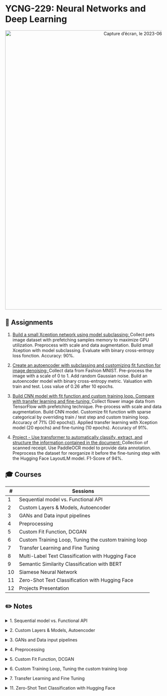 # YCNG-229: Neural Networks and Deep Learning

<p align="center">
<img width="900" alt="Capture d’écran, le 2023-06-05 à 13 25 57" src="https://github.com/MNLepage08/YCBS-255/assets/113123425/fb358716-3d9f-479a-9e98-599cb3c09692">

## :rocket: Assignments

1. [Build a small Xception network using model subclassing: ](https://github.com/MNLepage08/YCNG-229/blob/main/Small_Xception.ipynb)Collect pets image dataset with prefetching samples memory to maximize GPU utilization. Preprocess with scale and data augmentation. Build small Xception with model subclassing. Evaluate with binary cross-entropy loss fonction. Accuracy: 90%.<p>
  
2. [Create an autoencoder with subclassing and customizing fit function for image denoising: ](https://github.com/MNLepage08/YCNG-229/blob/main/Denoising_AutoEncoder.ipynb)Collect data from Fashion MNIST. Pre-process the image with a scale of 0 to 1. Add random Gaussian noise. Build an autoencoder model with binary cross-entropy metric. Valuation with train and test. Loss value of 0.26 after 10 epochs.<p>
  
3. [Build CNN model with fit function and custom training loop. Compare with transfer learning and fine-tuning: ](https://github.com/MNLepage08/YCNG-229/blob/main/Assignments_3_MNL.ipynb)Collect flower image data from TensorFlow with prefetching technique. Pre-process with scale and data augmentation. Build CNN model. Customize fit function with sparse categorical by overriding train / test step and custom training loop. Accuracy of 71% (30 epochs)). Applied transfer learning with Xception model (20 epochs) and fine-tuning (10 epochs). Accuracy of 91%.<p>
  
4. [Project - Use transformer to automatically classify, extract, and structure the information contained in the document: ](https://github.com/MNLepage08/Project-Report/blob/main/Project%20-%20MNL.pdf)Collection of scanned receipt. Use PaddleOCR model to provide data annotation. Preprocess the dataset for reorganize it before the fine-tuning step with the Hugging Face LayoutLM model. F1-Score of 94%. 

  
## :mortar_board: Courses

| # | Sessions |
| --- | --- |
| 1 | Sequential model vs. Functional API |
| 2 | Custom Layers & Models, Autoencoder |  
| 3 | GANs and Data input pipelines |
| 4 | Preprocessing |
| 5 | Custom Fit Function, DCGAN |
| 6 | Custom Training Loop, Tuning the custom training loop |
| 7 | Transfer Learning and Fine Tuning |
| 8 | Multi-Label Text Classification with Hugging Face |
| 9 | Semantic Similarity Classification with BERT |
| 10 | Siamese Neural Network |
| 11 | Zero-Shot Text Classification with Hugging Face |
| 12 | Projects Presentation |

  
## :pencil2: Notes

<details close>
<summary>1. Sequential model vs. Functional API<p></summary>
  
* [Understanding Sequential vs. Functional API in Keras](https://www.analyticsvidhya.com/blog/2021/07/understanding-sequential-vs-functional-api-in-keras/)<p>
  
* [Sequential: ](https://keras.io/guides/sequential_model/)Create layer-by-layer. Very simple and easy to use. Sharing of layers or branching of layers is not allowed. You can’t have multiple inputs or outputs. Essentially used when each layer has exactly one input tensor and one output tensor.<p>
  
* A sequential model is not appropriate when: Your model has multiple inputs or multiple outputs. Any of our layers has multiple inputs or multiple outputs. You need to do layer sharing. You want non-linear topology (e.g. a residual connection, a multi-branch model).<p>
  
* 2 applications that we can use sequential model: Feature extraction with a sequential model and Transfer learning with a sequential model.<p>
  
* [Feature extraction: ](https://pyimagesearch.com/2019/05/27/keras-feature-extraction-on-large-datasets-with-deep-learning/)Use Keras for feature extraction on image datasets too big to fit in memory. Can use numerical data also. [Other article](https://www.tutorialspoint.com/how-can-keras-be-used-for-feature-extraction-using-a-sequential-model-using-python)<p>
  
* [Transfert Learning: ](https://pyimagesearch.com/2019/05/20/transfer-learning-with-keras-and-deep-learning/) Consists of freezing the bottom layers in a model and only training the top layers. Blueprint 1: stacking a pre-trained model and some freshly initialized classification layers. Blueprint 2: freezing all layers except the last one.<p>
  
* [Functional API: ](https://keras.io/guides/functional_api/)More flexible than the sequential. Can handle models with non-linear topology, shared layers, and even multiple inputs or outputs, Directed Acyclic Graph (DAG) of layers. Model can be nested: a model can contain sub-models (since a model is just like a layer). Models with multiple inputs and outputs. (we need concatenation).

</details>
  
<details close>
<summary>2. Custom Layers & Models, Autoencoder<p></summary>

* [Dense Layer: ]([https://keras.io/guides/making_new_layers_and_models_via_subclassing/](https://machinelearningknowledge.ai/keras-dense-layer-explained-for-beginners/))Lambda layers are simple layers in TensorFlow that can be used to create some custom activation functions. But lambda layers have many limitations, especially when it comes to training these layers. So, the idea is to create custom layers that are trainable, using the inheritable Keras layers in TensorFlow — with a special focus on Dense layers.<p>
  
* <img width="340" align="right" alt="Capture d’écran, le 2023-06-04 à 14 27 16" src="https://github.com/MNLepage08/MNLepage08/assets/113123425/86450498-ba6a-4611-9942-0d3bf668a594">[A layer is a class](https://towardsdatascience.com/creating-and-training-custom-layers-in-tensorflow-2-6382292f48c2) that receives some parameters, passes them through state and computations, and passes out an output, as required by the neural network (Y = (w*X+c)). Every model architecture contains multiple layers, be it a Sequential or a Functional API. <p>**Use case as example:** You want to develop a machine translation (LSTM seq to seq), we need to use a mechanism which called attention (ex: we might pay attention to understand some particulars caps in the phrase to understand the context). No attention layer in keras and needs custom layer.<p>
  
* [Custom Layers: ](https://keras.io/guides/making_new_layers_and_models_via_subclassing/)The most recommended way to create your own customized layer is extending the tf.keras.Layer and implement: **Init:** specifies all input-independent initialization (ex:  number of units in my dense layer). **Call:** specifies the computation done buy the layer (Y = (w*X+c)). **Build:** creates the weights (states) of the layer (this is just a style convention since you can create weights in init as well).<p>
  
* The Layer class: the combination of state (weights) and some computation. Layers can have non-trainable weights. Best practice: deferring weight creation until the shape of the inputs is known. Layers are recursively composable. The add_loss() method. You can optionally enable serialization on your layers. Privileged training argument in the call() method.<p>
  
* Layer class: to define inner computation blocks. Model class: to define the object that we will train. (model class is compose of layer class).<p>
  
* Example: In a ResNet50 model, we would have several ResNet blocks subclassing Layer, and a single Model encompassing the entire ResNet50 network. The model class has the same API as Layer, with the following differences: It exposes built-in training, evaluation, and prediction loops (model.fit(), model.evaluate(), model.predict()) It exposes the list of its inner layers, via the model.layers property. It exposes saving and serialization APIs.<p>
  
* [Introduction aux encodeurs automatiques](https://www.tensorflow.org/tutorials/generative/autoencoder?hl=fr#define_a_convolutional_autoencoder)<p>
  
* [Convolutional autoencoder for image denoising](https://keras.io/examples/vision/autoencoder/)<p>
  
* [Transformer Library (NLP, Computer Vision, Tool Pipeline)](https://huggingface.co/)<p>
 
</details>
  
<details close>
<summary>3. GANs and Data input pipelines<p></summary>

* [GANs with Keras and TensorFlow: ](https://pyimagesearch.com/2020/11/16/gans-with-keras-and-tensorflow/)In GANs, two models are trained simultaneously (adversarial process): **Generator:** learns to create images that look real (the artist). **Discriminator:** learns to tell real images apart from fakes (the art critic)<p>
  
* <img width="306" align="right" alt="Capture d’écran, le 2023-06-04 à 16 28 42" src="https://github.com/MNLepage08/YCNG-229/assets/113123425/cf148f94-e254-4e2e-ac8e-81c0548720ab">GANs are usually trained using the following steps.<p>At first the generator is doing a poor job though it progressively becomes better at creating images that look real, while the discriminator becomes better at telling them apart. It reaches to the point where the discriminator is no longer able to spot the difference between the images.<p>
  
* [Generative Adversarial Networks](https://arxiv.org/abs/1406.2661)<p>
  
* [How to Develop a GAN for Generating MNIST Handwritten Digits:](https://machinelearningmastery.com/how-to-develop-a-generative-adversarial-network-for-an-mnist-handwritten-digits-from-scratch-in-keras/)<p>
  
* [Generative Adversarial Network (GAN) using Keras](https://medium.datadriveninvestor.com/generative-adversarial-network-gan-using-keras-ce1c05cfdfd3)<p>
  
* [Data input pipelines: ](https://www.tensorflow.org/guide/data?hl=fr#using_tfdata_with_tfkeras)The tf.data API enables us to build complex input pipelines from simple, reusable pieces. **Example 1. Image model:** aggregate data from files in a distributed file system, apply random perturbations to each image, merge randomly selected images into a batch for training. **Example 2. Text model:** extracting symbols from raw text data, converting them to embedding identifiers with a lookup table, batching together sequences of different lengths.<p>
  
* The tf.data API makes it possible to handle large amounts of data, read from different data formats, and perform complex transformations. The tf.data API introduces a tf.data.Dataset abstraction representing a sequence of elements, in which each element consists of one or more components. **Example:** In an image pipeline, an element might be a single training example, with a pair of tensor components representing the image and its label.<p>
  
* There are two distinct ways to create a dataset: A data source constructs a Dataset from data stored in memory or in one or more files. A data transformation constructs a dataset from one or more tf.data.Dataset objects.<p>
  
* Once you have a Dataset object, you can transform it into a new Dataset by chaining method calls on the tf.data.Dataset object. **Example:**  Apply per-element transformations such as Dataset.map. Apply multi-element transformations such as Dataset.batch.<p>
  
* **Reading input data:** NumPy arrays, Python generators, TFRecord Data, Text Data, CSV Data, Set of files.<p>
  
* **Batching dataset elements:** equivalent to update the weights or the gradients. Pass the entire dataset.<p>
  
* **Processing multiple epochs:** The simple way to iterate over a dataset un multiple epochs is to use the Dataset.repeat() transformation. Dataset.batch applied after Dataset.repeat will yield batches that straddle epoch boundaries.<p>
  
* **Randomly shuffling input data:** The Dataset.shuffle() transformation maintains a fixed-size buffer and choses the next element uniformly at random from that buffer.<p>
  
* **Preprocessing data:** When training a neural network on real-world image data, it is often necessary to convert images of different sizes to a common size, so they may be batched into a fixed size. Dataset.cache: keep the data in memory after they’re loaded off disk during the first epoch. This will ensure the dataset does not become a bottleneck while training your model. If your dataset is too large to fit into memory, you can also use this method to create a performant on-disk cache. Dataset.prefetch: overlaps data preprocessing and model execution while training. Tf.data.AUTOTUNE, the best value of buffer size for you. Train_flag = false, don’t need shuffle the validation set.<p>
  
* [Classement des images](https://www.tensorflow.org/tutorials/images/classification?hl=fr)<p>
  
* [Simple MNIST convnet](https://keras.io/examples/vision/mnist_convnet/)<p>
  
</details>

<details close>
<summary>4. Preprocessing<p></summary>
  
* [Asynchronous vs. Synchronous: ](http://www.cse.unsw.edu.au/~billw/mldict.html)When a neural network is viewed as a collection of connected computation devices, the question arises whether the nodes/devices share a common clock, so that they all perform their computations (‘fire’) as the same time (i.e. synchronously - where the gradients from the workers are aggreged and then applied all at once) or whether they fire at different times, e.g. they may fire equally often on average, but in a random sequence (i.e. asynchronously - where workers apply the gradients without waiting for others).<p>
  
* [Working with preprocessing layers](https://keras.io/guides/preprocessing_layers/)<p>
  
* [Text classification from scratch: ](https://keras.io/examples/nlp/text_classification_from_scratch/)Data Extract & Transform. Two options to vectorize the data: **Option 1:** Make it part of the model. With this option, preprocessing will happen on device, synchronously with the rest of the model execution, meaning that it will benefit from GPU acceleration. If you are training on GPU, this is the best option for all image preprocessing and data augmentation layers. **Option 2:** Apply it to the tf.Dataset, so as to obtain a dataset that yields batches of preprocessed data. With this option, the preprocessing will happen on a CPU, asynchronously, and will be buffered before going into the model. This is the best option for TextVectorization, and all structured data preprocessing layers. It can also be a good option if you are training on the CPU and you use image preprocessing layers.<p>
  
* The TextVectorization layer can only be executed on a CPU, as it mostly a dictionary lookup operation. Therefore, if you are training your model on GPU, you should put the TextVectorization layer in the td.data.pipeline to get the best performance.<p>
  
* Benefits of doing preprocessing inside the model at inference time: Even if we go with option 2, we may later want to export an inference-only end-to-end model that will include the preprocessing layers. The key benefit to doing this is that it makes the model portable. When all data preprocessing is part of the model, everyone can load and use the model without having to be aware of how each feature is expected to be encoded and normalized. The model will be able to process raw data as it is.<p>
  
* How to make it an end-to-end model? Given that we initially put the preprocessing layer in the tf.data pipeline, we can export an inference model that packages the preprocessing. This model is capable of processing raw strings. The solution is to instantiate a new model that chains the preprocessing layers and the training model.<p>
  
* [Image classification from scratch: ](https://keras.io/examples/vision/image_classification_from_scratch/)Create Dataset & Data Augmentation. Two options to preprocess the data: **Option 1:** Make it part of the model. **Option 2:** apply it to the dataset.
  
</details>
  
  
<details close>
<summary>5. Custom Fit Function, DCGAN<p></summary>

* [Customize fit(): ](https://keras.io/guides/customizing_what_happens_in_fit/)We should override the training_step function of the model class. This is the function that is called by fit() for every batch of data. We. Will then be able to call fit() as usual and it will be running our own learning algorithm.<p>

* [tf.GratientTape: ](https://www.tensorflow.org/api_docs/python/tf/GradientTape)Metrics remarks - Each metrics in Keras has three main methods: **Update_state:** it uses the targets y_true and the model predictions y_pred to update the state variables. **Result:** it uses the state variables to compute the final results. **Reset_state:** it reinitializes the state of the metric (each epoc).<p>
  
* Lower level: We can skip passing loss function or metrics in compile().<p>
  
* [Support sample_weight and class_weight:](https://keras.io/guides/training_with_built_in_methods/#sample-weights) Unpack sample_weight from the data argument. Pass it to compiled_loss and compiled_metrics. Class weights and Sample weights have different objectives in Keras but both are used for decreasing the training loss of an artificial neural network.<p>
  
* **Scenarios where we usually use class weights:** When the data contains an imbalanced number of classes. When some classes need more attention in some scenarios even with a balanced data set. When we consider the F1 score as a more important metric than Accuracy.<p>
  
* **Scenarios where we usually use sample weights:** When some samples need more attention according to time and characteristics. When we believe that giving priority to the latest or oldest samples may increase the accuracy of the model. When the model is required to adapt quickly to data generated at the latest time period. When we believe that the real information in training data is segregated only to a fewer number of samples.<p>
  
* [TF dataset does not support class rate and need implemented the get_sample_weight function](https://www.tensorflow.org/tutorials/structured_data/imbalanced_data?hl=fr#oversampling)<p>

* [DCGAN to generate face images](https://keras.io/examples/generative/dcgan_overriding_train_step/)

</details>
  
  
<details close>
<summary>6. Custom Training Loop, Tuning the custom training loop<p></summary>
  
* [Getting started with KerasTurner: ](https://keras.io/guides/keras_tuner/getting_started/#keep-keras-code-separate)Define sesarch space ([Optuna: ](https://optuna.org)An open source hyperparameter optimization framework to automate hyperparameter search.), Search start (RandomSearch, BayesOptimization, Hyperband, SklearnTuner), Query results, Retrain model.<p>
  
* **Tune model training:** **Build:** creates a keras model using the hyperparameters and returns it. **Fit:** accepts the model returned by HyperModel.build(), hp and all the arguments passed to search().<p>
  
* **Tune data preprocessing:** To tune data preprocessing, we just add an additional step in HyperModel.fit(), where we can access the dataset from the arguments.<p>

* **Specify the tuning objective:** Built-in metric as the objective. Custom metric as the objective.<p>
  
* [Tuning the custom training loop: ](https://keras.io/guides/keras_tuner/custom_tuner/)We will subclass the HyperModel class and write a custom training loop by overriding HyperModel.fit().<p>
  
* [Automatic Hyperparameter Optimization with keras tuner](https://blog.paperspace.com/hyperparameter-optimization-with-keras-tuner/)<p>
  
</details>
  
  
<details close>
<summary>7. Transfer Learning and Fine Tuning<p></summary>

* [Transfer Learning & Fine Tuning: ](https://keras.io/guides/transfer_learning/)Transfer learning consists of taking features learned on one problem, and leveraging them on a new, similar problem. It is usually done for tasks where our dataset has too little data to train a full-scale model from scratch.<p>
  1. Take layers from a previously trained model.
  2. Freeze them, so as to avoid destroying any of the information they contain during future training rounds.
  3. Add some new, trainable layers on top of the frozen layers. They will learn to turn the old features into predictions on a new dataset.
  4. Train the new layers on our dataset.

* One last, optional step, is fine-tuning, which consists of unfreezing the entire or part of the model we obtained above, and re-training it on the new data with a very low learning rate. This can potentially achieve meaningful improvements, by incrementally adapting the pretrained features to the new data. It can also potentially lead to quick overfitting.

* Note that an alternative, more lightweight workflow could also be:<p>
  1. Instantiate a base model and load pre-trained weights into it.
  2. Run the new dataset through it and record the output of one (or several) layers from the base model. This is called feature extraction.
  3. Use that output as input data for a new, smaller model.
 
* **Fine-tuning:** Once our model has converged on the new data, we can try to unfreeze all or part of the base model and retrain the whole model end-to-end with a very low learning rate.<p>

  It is critical to only do this step after the model with frozen layers has been trained to convergence. If we mix randomly-initialized trainable layers with trainable layers that hold pre-trained features, the randomly-initialized layers will cause very large gradient updates during training, which will destroy our pre-trained features.<p>
  
  It is also critical to use a very low learning rate at this stage, because we are training a much larger model than in the first round of training, on a dataset that is typically very small. As a result, we are at risk of overfitting very quickly if we apply large weight updates.<p>
  
  When we unfreeze a model that contains BatchNormalization layers to do fine-tuning, we should keep the BatchNormalization layers in inference mode by passing training=False when calling the base model. 
  Otherwise, the updates applied to the non-trainable weights will destroy what the model has learned.


  
  
</details>


<details close>
<summary>11. Zero-Shot Text Classification with Hugging Face <p></summary>

* Zero-shot Learning is a setup in which a model can learn to recognize things that it hasn’t explicitly seen before in training. This is exactly how zero shot classification works. We have a pre trained model (eg. a language model) which serves as the knowledge base since it has been trained on a huge amount of text from many websites. For any type of task, we give relevant class descriptors and let the model infer what the task actually is.
  
* There are different zero-shot learning approaches, but a commonality is that auxiliary information such as textual descriptions are used or encoded during the training process instead of explicit labels. Needless to say, the more labelled data we provide, the better the results would be. And sometimes, zero-shot learning doesn’t work very well. If we have a few samples of labelled data but not enough for fine tuning, few shots is the way to go. Zero shot and few shot learning methods are reducing the reliance on annotated data. The GPT-2 and GPT-3,GPT-4 models have shown remarkable results to prove this.
  
* [Understanding Zero-Shot Learning](https://towardsdatascience.com/understanding-zero-shot-learning-making-ml-more-human-4653ac35ccab)
  
* [Zero and Few Shot Learning](https://towardsdatascience.com/zero-and-few-shot-learning-c08e145dc4ed)

* [Understanding Contrastive Learning](https://towardsdatascience.com/understanding-contrastive-learning-d5b19fd96607)
  
* [Pre-trained model](https://huggingface.co/MoritzLaurer/DeBERTa-v3-large-mnli-fever-anli-ling-wanli)
  
* [Zero-Shot Learning in Modern NLP](https://joeddav.github.io/blog/2020/05/29/ZSL.html)
  
</details>
